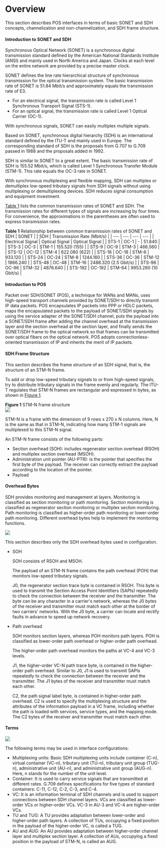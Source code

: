 Overview
========

This section describes POS interfaces in terms of basic SONET and SDH concepts, channelization and non-channelization, and SDH frame structure.

#### Introduction to SONET and SDH

Synchronous Optical Network (SONET) is a synchronous digital transmission standard defined by the American National Standards Institute (ANSI) and mainly used in North America and Japan. Clocks at each level on the entire network are provided by a precise master clock.

SONET defines the line rate hierarchical structure of synchronous transmission for the optical transmission system. The basic transmission rate of SONET is 51.84 Mbit/s and approximately equals the transmission rate of E3.

* For an electrical signal, the transmission rate is called Level 1 Synchronous Transport Signal (STS-1).
* For an optical signal, the transmission rate is called Level 1 Optical Carrier (OC-1).

With synchronous signals, SONET can easily multiplex multiple signals.

Based on SONET, synchronous digital hierarchy (SDH) is an international standard defined by the ITU-T and mainly used in Europe. The corresponding standard of SDH is the proposals from G.707 to G.709 passed in 1988 and the proposals added in 1992.

SDH is similar to SONET to a great extent. The basic transmission rate of SDH is 155.52 Mbit/s, which is called Level 1 Synchronous Transfer Module (STM-1). This rate equals the OC-3 rate in SONET.

With synchronous multiplexing and flexible mapping, SDH can multiplex or demultiplex low-speed tributary signals from SDH signals without using multiplexing or demultiplexing devices. SDH reduces signal consumption and equipment investment.

[Table 1](#EN-US_CONCEPT_0172364012__tab_dc_ne_pos_cfg_200101) lists the common transmission rates of SONET and SDH. The transmission rates for different types of signals are increasing by four times. For convenience, the approximations in the parentheses are often used to express transmission rates.

**Table 1** Relationship between common transmission rates of SONET and SDH
| SONET | | SDH | Transmission Rate (Mbit/s) |
| --- | --- | --- | --- |
| Electrical Signal | Optical Signal | Optical Signal |
| STS-1 | OC-1 | - | 51.840 |
| STS-3 | OC-3 | STM-1 | 155.520 (155) |
| STS-9 | OC-9 | STM-3 | 466.560 |
| STS-12 | OC-12 | STM-4 | 622.080 (622) |
| STS-18 | OC-18 | STM-6 | 933.120 |
| STS-24 | OC-24 | STM-8 | 1244.160 |
| STS-36 | OC-36 | STM-12 | 1866.240 |
| STS-48 | OC-48 | STM-16 | 2488.320 (2.5 Gbit/s) |
| STS-96 | OC-96 | STM-32 | 4876.640 |
| STS-192 | OC-192 | STM-64 | 9953.280 (10 Gbit/s) |



#### Introduction to POS

Packet over SDH/SONET (POS), a technique for WANs and MANs, uses high-speed transport channels provided by SONET/SDH to directly transmit IP data packets. POS encapsulates IP packets into PPP or HDLC packets, maps the encapsulated packets to the payload of SONET/SDH signals by using the service adapter of the SONET/SDH channel, puts the payload into a SONET/SDH frame after adding the channel overhead at the transmission layer and the section overhead at the section layer, and finally sends the SONET/SDH frame to the optical network so that frames can be transmitted over optical fibers on the optical network. POS adopts connectionless-oriented transmission of IP and inherits the merit of IP packets.


#### SDH Frame Structure

This section describes the frame structure of an SDH signal, that is, the structure of an STM-N frame.

To add or drop low-speed tributary signals to or from high-speed signals, try to distribute tributary signals in the frame evenly and regularly. The ITU-T regulates that STM-N frames are rectangular and expressed in bytes, as shown in [Figure 1](#EN-US_CONCEPT_0172364012__fig_dc_ne_pos_cfg_200101).

**Figure 1** STM-N frame structure  
![](figure/en-us_image_0256711413.png)

STM-N is a frame with the dimension of 9 rows x 270 x N columns. Here, N is the same as that in STM-N, indicating how many STM-1 signals are multiplexed to this STM-N signal.

An STM-N frame consists of the following parts:

* Section overhead (SOH): includes regenerator section overhead (RSOH) and multiplex section overhead (MSOH).
* Administration unit pointer (AU-PTR): is the pointer that specifies the first byte of the payload. The receiver can correctly extract the payload according to the location of the pointer.
* Payload

#### Overhead Bytes

SDH provides monitoring and management at layers. Monitoring is classified as section monitoring or path monitoring. Section monitoring is classified as regenerator section monitoring or multiplex section monitoring. Path monitoring is classified as higher-order path monitoring or lower-order path monitoring. Different overhead bytes help to implement the monitoring functions.

![](../../../../public_sys-resources/note_3.0-en-us.png) 

This section describes only the SDH overhead bytes used in configuration.

* SOH
  
  SOH consists of RSOH and MSOH.
  
  The payload of an STM-N frame contains the path overhead (POH) that monitors low-speed tributary signals.
  
  J0, the regenerator section trace byte is contained in RSOH. This byte is used to transmit the Section Access Point Identifiers (SAPIs) repeatedly to check the connection between the receiver and the transmitter. The byte can be any character in a carrier's network, whereas the J0 bytes of the receiver and transmitter must match each other at the border of two carriers' networks. With the J0 byte, a carrier can locate and rectify faults in advance to speed up network recovery.
* Path overhead
  
  SOH monitors section layers, whereas POH monitors path layers. POH is classified as lower-order path overhead or higher-order path overhead.
  
  The higher-order path overhead monitors the paths at VC-4 and VC-3 levels.
  
  J1, the higher-order VC-N path trace byte, is contained in the higher-order path overhead. Similar to J0, J1 is used to transmit SAPIs repeatedly to check the connection between the receiver and the transmitter. The J1 bytes of the receiver and transmitter must match each other.
  
  C2, the path signal label byte, is contained in higher-order path overhead. C2 is used to specify the multiplexing structure and the attributes of the information payload in a VC frame, including whether the path is loaded with services, service types, and the mapping mode. The C2 bytes of the receiver and transmitter must match each other.

#### Terms

![](../../../../public_sys-resources/note_3.0-en-us.png) 

The following terms may be used in interface configurations:

* Multiplexing units: Basic SDH multiplexing units include container (C-n), virtual container (VC-n), tributary unit (TU-n), tributary unit group (TUG-n), administrative unit (AU-n), and administrative unit group (AUG-n). Here, n stands for the number of the unit level.
* Container: It is used to carry service signals that are transmitted at different rates. G.709 defines specifications for five types of standard containers: C-11, C-12, C-2, C-3, and C-4.
* VC: It is an information terminal of SDH channels and is used to support connections between SDH channel layers. VCs are classified as lower-order VCs or higher-order VCs. VC-3 in AU-3 and VC-4 are higher-order VCs.
* TU and TUG: A TU provides adaptation between lower-order and higher-order path layers. A collection of TUs, occupying a fixed position in the payload of the higher-order VC, is called a TUG.
* AU and AUG: An AU provides adaptation between higher-order channel layer and multiplex section layer. A collection of AUs, occupying a fixed position in the payload of STM-N, is called an AUG.